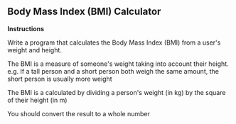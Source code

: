 ## Body Mass Index (BMI) Calculator

**Instructions**

Write a program that calculates the Body Mass Index (BMI) from a user's weight and height.

The BMI is a measure of someone's weight taking into account their height. e.g. If a tall person and a short person both weigh the same amount, the short person is usually more weight

The BMI is a calculated by dividing a person's weight (in kg) by the square of their height (in m)

You should convert the result to a whole number

